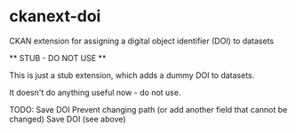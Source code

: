 ckanext-doi
===========

CKAN extension for assigning a digital object identifier (DOI) to datasets

** STUB - DO NOT USE **

This is just a stub extension, which adds a dummy DOI to datasets.

It doesn't do anything useful now - do not use.



TODO: Save DOI
Prevent changing path (or add another field that cannot be changed)
Save DOI (see above)
